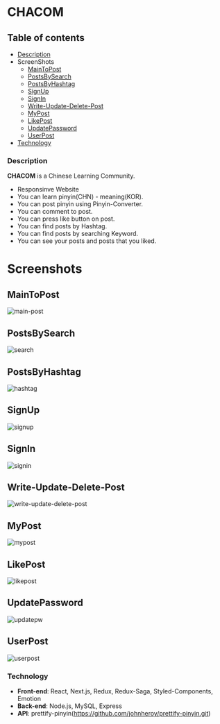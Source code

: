 # CHACOM

## Table of contents
* [Description](#Description)
* ScreenShots
  * [MainToPost](#MainToPost)
  * [PostsBySearch](#PostsBySearch)
  * [PostsByHashtag](#PostsByHashtag)
  * [SignUp](#SignUp)
  * [SignIn](#SignIn)
  * [Write-Update-Delete-Post](#Write-Update-Delete-Post)
  * [MyPost](#MyPost)
  * [LikePost](#LikePost)
  * [UpdatePassword](#UpdatePassword)
  * [UserPost](#UserPost)
* [Technology](#Technology)

### Description

**CHACOM** is a Chinese Learning Community. 
  + Responsinve Website
  + You can learn pinyin(CHN) - meaning(KOR).
  + You can post pinyin using Pinyin-Converter. 
  + You can comment to post. 
  + You can press like button on post. 
  + You can find posts by Hashtag. 
  + You can find posts by searching Keyword. 
  + You can see your posts and posts that you liked. 

# Screenshots
## MainToPost
![main-post](https://user-images.githubusercontent.com/53217988/125189425-fafd8580-e272-11eb-92b2-0280cae26e10.gif)


## PostsBySearch
![search](https://user-images.githubusercontent.com/53217988/125190766-c50fcf80-e279-11eb-808d-63a140d9ce84.gif)


## PostsByHashtag
![hashtag](https://user-images.githubusercontent.com/53217988/125190843-32236500-e27a-11eb-9630-bc4e157e8cd8.gif)


## SignUp
![signup](https://user-images.githubusercontent.com/53217988/125190172-b2e06200-e276-11eb-9c1b-72886f91aa2e.gif)


## SignIn
![signin](https://user-images.githubusercontent.com/53217988/125190271-3d28c600-e277-11eb-87cd-3fa75261a9e6.gif)


## Write-Update-Delete-Post
![write-update-delete-post](https://user-images.githubusercontent.com/53217988/125190669-3602b780-e279-11eb-82c3-72165eef34c5.gif)


## MyPost
![mypost](https://user-images.githubusercontent.com/53217988/125190907-9514fc00-e27a-11eb-9e42-091beb2f4fff.gif)


## LikePost
![likepost](https://user-images.githubusercontent.com/53217988/125190954-df967880-e27a-11eb-9fd1-610e74addda9.gif)


## UpdatePassword
![updatepw](https://user-images.githubusercontent.com/53217988/125190417-fdaea980-e277-11eb-86cd-7e9b3c53cef8.gif)


## UserPost
![userpost](https://user-images.githubusercontent.com/53217988/125190996-1cfb0600-e27b-11eb-9e9d-5155e0a30d94.gif)


### Technology

+ **Front-end**: React, Next.js, Redux, Redux-Saga, Styled-Components, Emotion
+ **Back-end**: Node.js, MySQL, Express 
+ **API**: prettify-pinyin(https://github.com/johnheroy/prettify-pinyin.git)
